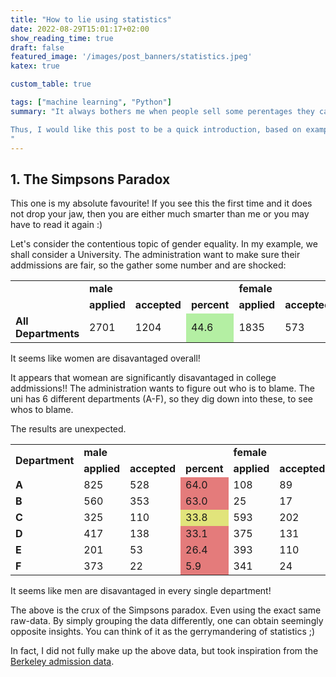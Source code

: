 ```yaml
---
title: "How to lie using statistics"
date: 2022-08-29T15:01:17+02:00
show_reading_time: true
draft: false
featured_image: '/images/post_banners/statistics.jpeg'
katex: true

custom_table: true

tags: ["machine learning", "Python"]
summary: "It always bothers me when people sell some perentages they calculated some how as 'statistics', particularly in the media.

Thus, I would like this post to be a quick introduction, based on examples, on how manipluative some badly done statistics can be.
"
---
```


## 1. The Simpsons Paradox


This one is my absolute favourite!
If you see this the first time and it does not drop your jaw, then you are either much smarter than me or you may have to read it again :)

Let's consider the contentious topic of gender equality.
In my example, we shall consider a University. The administration want to make sure their addmissions are fair, so the gather some number and are shocked:

<table>
  <tr>
    <td rowspan = "2"><b></b></td>
    <td colspan="3"><b>male</b></td>
    <td colspan="3"><b>female</b></td>
  </tr>
  <tr>
    <td><b>applied</b></td>
    <td><b>accepted</b></td>
    <td><b>percent</b></td>
    <td><b>applied</b></td>
    <td><b>accepted</b></td>
    <td><b>percent</b></td>
  </tr>
    <tr>
    <td><b>All Departments</td>
    <td>2701</td>
    <td>1204</td>
    <td style="background-color:#B4EFA3">44.6</td>
    <td>1835</td>
    <td>573</td>
    <td style="background-color:#E47B7B">31.2</td>
  </tr>
</table>

<div class="boxWarning">It seems like women are disavantaged overall!</div>

It appears that womean are significantly disavantaged in college addmissions!!
The administration wants to figure out who is to blame. The uni has 6 different departments (A-F), so they dig down into these, to see whos to blame.

The results are unexpected.

<table>
  <tr>
    <td rowspan = "2"><b>Department</b></td>
    <td colspan="3"><b>male</b></td>
    <td colspan="3"><b>female</b></td>
  </tr>
  <tr>
    <td><b>applied</b></td>
    <td><b>accepted</b></td>
    <td><b>percent</b></td>
    <td><b>applied</b></td>
    <td><b>accepted</b></td>
    <td><b>percent</b></td>
  </tr>
    <tr>
    <td><b>A</td>
    <td>825</td>
    <td>528</td>
    <td style="background-color:#E47B7B">64.0</td>
    <td>108</td>
    <td>89</td>
    <td style="background-color:#B4EFA3">82.4</td>
  </tr>
  </tr>
    <tr>
    <td><b>B</td>
    <td>560</td>
    <td>353</td>
    <td style="background-color:#E47B7B">63.0</td>
    <td>25</td>
    <td>17</td>
    <td style="background-color:#B4EFA3">68.0</td>
  </tr>

  </tr>
    <tr>
    <td><b>C</td>
    <td>325</td>
    <td>110</td>
    <td style="background-color:#E1E47B">33.8</td>
    <td>593</td>
    <td>202</td>
    <td style="background-color:#E1E47B">34.1</td>
  </tr>

  </tr>
    <tr>
    <td><b>D</td>
    <td>417</td>
    <td>138</td>
    <td style="background-color:#E47B7B">33.1</td>
    <td>375</td>
    <td>131</td>
    <td style="background-color:#B4EFA3">34.9</td>
  </tr>

  </tr>
    <tr>
    <td><b>E</td>
    <td>201</td>
    <td>53</td>
    <td style="background-color:#E47B7B">26.4</td>
    <td>393</td>
    <td>110</td>
    <td style="background-color:#B4EFA3">28.0</td>
  </tr>

  </tr>
    <tr>
    <td><b>F</td>
    <td>373</td>
    <td>22</td>
    <td style="background-color:#E47B7B">5.9</td>
    <td>341</td>
    <td>24</td>
    <td style="background-color:#B4EFA3">7.0</td>
  </tr>
</table>

<div class="boxWarning">It seems like men are disavantaged in every single department!</div>


The above is the crux of the Simpsons paradox. Even using the exact same raw-data. By simply grouping the data differently, one can obtain seemingly opposite insights. You can think of it as the gerrymandering of statistics ;)

In fact, I did not fully make up the above data, but took inspiration from the [Berkeley admission data](https://en.wikipedia.org/wiki/Simpson's_paradox#Examples).

<!-- <div class="boxBell">Disclaimer</div>
<div class="boxCheck">Check</div>
<div class="boxComment">Comment</div>
<div class="boxHeart">Heart</div>
<div class="boxInfo">Info</div>
<div class="boxPlus">Plus</div>
<div class="boxStar">Star</div>
<div class="boxWarning">Warning </div> -->


